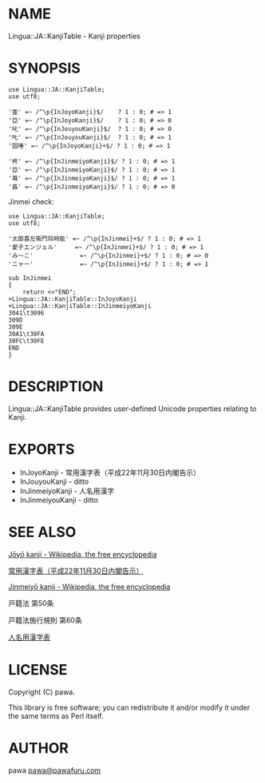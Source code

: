 # NAME

Lingua::JA::KanjiTable - Kanji properties

# SYNOPSIS

    use Lingua::JA::KanjiTable;
    use utf8;

    '亜' =~ /^\p{InJoyoKanji}$/    ? 1 : 0; # => 1
    '亞' =~ /^\p{InJoyoKanji}$/    ? 1 : 0; # => 0
    '叱' =~ /^\p{InJouyouKanji}$/  ? 1 : 0; # => 0
    '𠮟' =~ /^\p{InJouyouKanji}$/  ? 1 : 0; # => 1
    '固唾' =~ /^\p{InJoyoKanji}+$/ ? 1 : 0; # => 1

    '柊' =~ /^\p{InJinmeiyoKanji}$/ ? 1 : 0; # => 1
    '亞' =~ /^\p{InJinmeiyoKanji}$/ ? 1 : 0; # => 1
    '苺' =~ /^\p{InJinmeiyoKanji}$/ ? 1 : 0; # => 1
    '姦' =~ /^\p{InJinmeiyoKanji}$/ ? 1 : 0; # => 0

Jinmei check:

    use Lingua::JA::KanjiTable;
    use utf8;

    '太郎喜左衛門将時能' =~ /^\p{InJinmei}+$/ ? 1 : 0; # => 1
    '愛子エンジェル'     =~ /^\p{InJinmei}+$/ ? 1 : 0; # => 1
    'み〜こ'             =~ /^\p{InJinmei}+$/ ? 1 : 0; # => 0
    'ニャー'             =~ /^\p{InJinmei}+$/ ? 1 : 0; # => 1

    sub InJinmei
    {
        return <<"END";
    +Lingua::JA::KanjiTable::InJoyoKanji
    +Lingua::JA::KanjiTable::InJinmeiyoKanji
    3041\t3096
    309D
    309E
    30A1\t30FA
    30FC\t30FE
    END
    }

# DESCRIPTION

Lingua::JA::KanjiTable provides user-defined Unicode properties relating to Kanji.

# EXPORTS

- InJoyoKanji - 常用漢字表（平成22年11月30日内閣告示）
- InJouyouKanji - ditto
- InJinmeiyoKanji - 人名用漢字
- InJinmeiyouKanji - ditto

# SEE ALSO

[Jōyō kanji - Wikipedia, the free encyclopedia](http://en.wikipedia.org/wiki/J%C5%8Dy%C5%8D_kanji)

[常用漢字表（平成22年11月30日内閣告示）](http://www.bunka.go.jp/kokugo_nihongo/pdf/jouyoukanjihyou_h22.pdf)

[Jinmeiyō kanji - Wikipedia, the free encyclopedia](http://en.wikipedia.org/wiki/Jinmeiy%C5%8D_kanji)

戸籍法 第50条

戸籍法施行規則 第60条

[人名用漢字表](http://www.moj.go.jp/content/000058122.pdf)

# LICENSE

Copyright (C) pawa.

This library is free software; you can redistribute it and/or modify
it under the same terms as Perl itself.

# AUTHOR

pawa <pawa@pawafuru.com>
